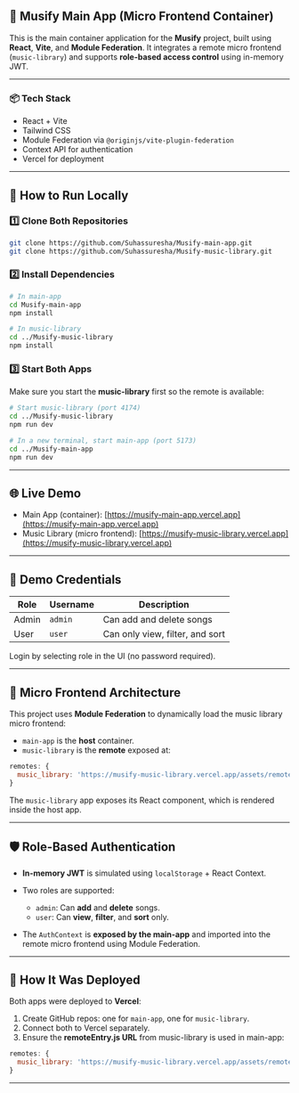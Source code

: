 ## 🎵 Musify Main App (Micro Frontend Container)

This is the main container application for the **Musify** project, built using **React**, **Vite**, and **Module Federation**. It integrates a remote micro frontend (`music-library`) and supports **role-based access control** using in-memory JWT.

---

### 📦 Tech Stack

* React + Vite
* Tailwind CSS
* Module Federation via `@originjs/vite-plugin-federation`
* Context API for authentication
* Vercel for deployment

---

## 🔧 How to Run Locally

### 1️⃣ Clone Both Repositories

```bash
git clone https://github.com/Suhassuresha/Musify-main-app.git
git clone https://github.com/Suhassuresha/Musify-music-library.git
```

### 2️⃣ Install Dependencies

```bash
# In main-app
cd Musify-main-app
npm install

# In music-library
cd ../Musify-music-library
npm install
```

### 3️⃣ Start Both Apps

Make sure you start the **music-library** first so the remote is available:

```bash
# Start music-library (port 4174)
cd ../Musify-music-library
npm run dev

# In a new terminal, start main-app (port 5173)
cd ../Musify-main-app
npm run dev
```

---

## 🌐 Live Demo

* Main App (container): [https://musify-main-app.vercel.app](https://musify-main-app.vercel.app)
* Music Library (micro frontend): [https://musify-music-library.vercel.app](https://musify-music-library.vercel.app)

---

## 🔐 Demo Credentials

| Role  | Username | Description                     |
| ----- | -------- | ------------------------------- |
| Admin | `admin`  | Can add and delete songs        |
| User  | `user`   | Can only view, filter, and sort |

Login by selecting role in the UI (no password required).

---

## 🧹 Micro Frontend Architecture

This project uses **Module Federation** to dynamically load the music library micro frontend:

* `main-app` is the **host** container.
* `music-library` is the **remote** exposed at:

```js
remotes: {
  music_library: 'https://musify-music-library.vercel.app/assets/remoteEntry.js',
}
```

The `music-library` app exposes its React component, which is rendered inside the host app.

---

## 🛡️ Role-Based Authentication

* **In-memory JWT** is simulated using `localStorage` + React Context.
* Two roles are supported:

  * `admin`: Can **add** and **delete** songs.
  * `user`: Can **view**, **filter**, and **sort** only.
* The `AuthContext` is **exposed by the main-app** and imported into the remote micro frontend using Module Federation.

---

## 🚀 How It Was Deployed

Both apps were deployed to **Vercel**:

1. Create GitHub repos: one for `main-app`, one for `music-library`.
2. Connect both to Vercel separately.
3. Ensure the **remoteEntry.js URL** from music-library is used in main-app:

```js
remotes: {
  music_library: 'https://musify-music-library.vercel.app/assets/remoteEntry.js',
}
```

---
